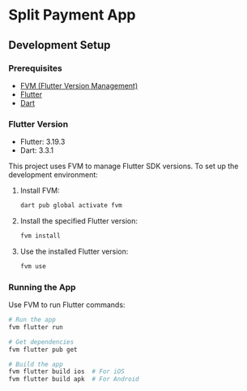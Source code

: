 # Split Payment App

## Development Setup

### Prerequisites

- [FVM (Flutter Version Management)](https://fvm.app/)
- [Flutter](https://flutter.dev/)
- [Dart](https://dart.dev/)

### Flutter Version
- Flutter: 3.19.3
- Dart: 3.3.1

This project uses FVM to manage Flutter SDK versions. To set up the development environment:

1. Install FVM:
   ```bash
   dart pub global activate fvm
   ```

2. Install the specified Flutter version:
   ```bash
   fvm install
   ```

3. Use the installed Flutter version:
   ```bash
   fvm use
   ```

### Running the App

Use FVM to run Flutter commands:

```bash
# Run the app
fvm flutter run

# Get dependencies
fvm flutter pub get

# Build the app
fvm flutter build ios  # For iOS
fvm flutter build apk  # For Android
```
